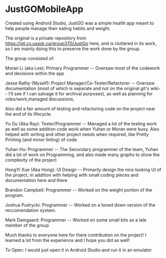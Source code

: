 # JustGOMobileApp
Created using Android Studio, JustGO was a simple health app meant to help people manage their eating habits and weight.

The original is a private repository from https://git.cs.usask.ca/group370/JustGo here, and is cluttered in its work, so I am mainly doing this to preserve the work done by the group.

The group consisted of:

Moran Li (aka Lee): Primary Programmer -- Oversaw most of the codework and decisions within the app

Jesse Rathy (Myself): Project Manager/Co-Tester/Refactorer -- Oversaw documentation (most of which is separate and not on the original git's wiki-- I'll see if I can salvage it for archival purposes), as well as planning for roles/work,managed discussions,

Also did a fair amount of testing and refactoring code on the project near the end of its lifecycle.

Yu Gu (Aka Ray): Tester/Programmer -- Managed a lot of the testing work as well as some addition code work when Yuhan or Moran were busy. Also helped with writing and other project needs when required, like Pretty Printing (and minor linting) of code.

Yuhan Hu: Programmer -- The Secondary programmer of the team, Yuhan did a lot of work on Programming, and also made many graphs to show the complexity of the project

HongYi Xue (Aka Hong): UI Design -- Primarily design the nice looking UI of the project, in addition with helping with small coding pieces and documentation here and there

Brandon Campbell: Programmer -- Worked on the weight portion of the program.

Joshua Pudrycki: Programmer -- Worked on a toned down version of the reccomendation system.

Mark Damgaard: Programmer -- Worked on some small bits as a late member of the group

Much thanks to everyone here for there contribution on the project! I learned a lot from the experience and I hope you did as well!

To Open: I would just open it in Android Studio and run it in an emulator
